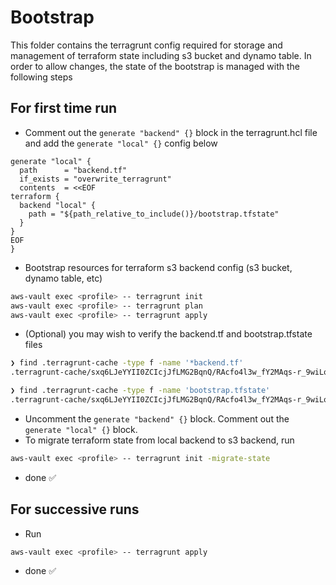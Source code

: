 # Bootstrap

This folder contains the terragrunt config required for storage and management of terraform state including s3 bucket
and dynamo table.  In order to allow changes, the state of the bootstrap is managed with the following steps

## For first time run

* Comment out the `generate "backend" {}` block in the terragrunt.hcl file and add the `generate "local" {}` config
  below

```hcl
generate "local" {
  path      = "backend.tf"
  if_exists = "overwrite_terragrunt"
  contents  = <<EOF
terraform {
  backend "local" {
    path = "${path_relative_to_include()}/bootstrap.tfstate"
  }
}
EOF
}
```

* Bootstrap resources for terraform s3 backend config (s3 bucket, dynamo table, etc)

```bash
aws-vault exec <profile> -- terragrunt init
aws-vault exec <profile> -- terragrunt plan
aws-vault exec <profile> -- terragrunt apply
```

* (Optional) you may wish to verify the backend.tf and bootstrap.tfstate files

```bash
❯ find .terragrunt-cache -type f -name '*backend.tf'
.terragrunt-cache/sxq6LJeYYII0ZCIcjJfLMG2BqnQ/RAcfo4l3w_fY2MAqs-r_9wiLoEo/bootstrap/backend.tf

❯ find .terragrunt-cache -type f -name 'bootstrap.tfstate'
.terragrunt-cache/sxq6LJeYYII0ZCIcjJfLMG2BqnQ/RAcfo4l3w_fY2MAqs-r_9wiLoEo/bootstrap/bootstrap.tfstate
```

* Uncomment the `generate "backend" {}` block. Comment out the `generate "local" {}` block.
* To migrate terraform state from local backend to s3 backend, run

```bash
aws-vault exec <profile> -- terragrunt init -migrate-state
```

* done ✅

## For successive runs

* Run

```bash
aws-vault exec <profile> -- terragrunt apply
```

* done ✅
